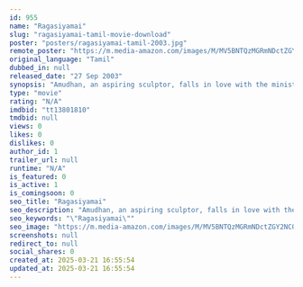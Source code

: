 ```yaml
---
id: 955
name: "Ragasiyamai"
slug: "ragasiyamai-tamil-movie-download"
poster: "posters/ragasiyamai-tamil-2003.jpg"
remote_poster: "https://m.media-amazon.com/images/M/MV5BNTQzMGRmNDctZGY2NC00Y2Y4LTg5MTAtN2VlOTVhMWZlYzA0XkEyXkFqcGdeQXVyMTEzNzg0Mjkx._V1_SX300.jpg"
original_language: "Tamil"
dubbed_in: null
released_date: "27 Sep 2003"
synopsis: "Amudhan, an aspiring sculptor, falls in love with the minister's daughter, Viji. Trouble ensues when the two decide to elope against the minister's wish."
type: "movie"
rating: "N/A"
imdbid: "tt13801810"
tmdbid: null
views: 0
likes: 0
dislikes: 0
author_id: 1
trailer_url: null
runtime: "N/A"
is_featured: 0
is_active: 1
is_comingsoon: 0
seo_title: "Ragasiyamai"
seo_description: "Amudhan, an aspiring sculptor, falls in love with the minister's daughter, Viji. Trouble ensues when the two decide to elope against the minister's wish."
seo_keywords: "\"Ragasiyamai\""
seo_image: "https://m.media-amazon.com/images/M/MV5BNTQzMGRmNDctZGY2NC00Y2Y4LTg5MTAtN2VlOTVhMWZlYzA0XkEyXkFqcGdeQXVyMTEzNzg0Mjkx._V1_SX300.jpg"
screenshots: null
redirect_to: null
social_shares: 0
created_at: 2025-03-21 16:55:54
updated_at: 2025-03-21 16:55:54
---
```


